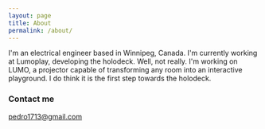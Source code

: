 ```yaml
---
layout: page
title: About
permalink: /about/
---
```


I'm an electrical engineer based in Winnipeg, Canada. I'm  currently working at Lumoplay, developing the holodeck. Well, not really. I'm working on LUMO, a projector capable of transforming any room into an interactive playground. I do think it is the first step towards the holodeck.

### Contact me

[pedro1713@gmail.com](mailto:pedro1713@gmail.com)
